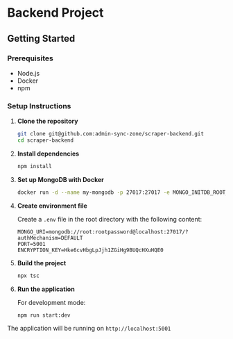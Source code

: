# Backend Project

## Getting Started

### Prerequisites

- Node.js
- Docker
- npm

### Setup Instructions

1. **Clone the repository**
   ```bash
   git clone git@github.com:admin-sync-zone/scraper-backend.git
   cd scraper-backend
   ```

2. **Install dependencies**
   ```bash
   npm install
   ```

3. **Set up MongoDB with Docker**
   ```bash
   docker run -d --name my-mongodb -p 27017:27017 -e MONGO_INITDB_ROOT_USERNAME=root -e MONGO_INITDB_ROOT_PASSWORD=rootpassword mongo:7
   ```

4. **Create environment file**
   
   Create a `.env` file in the root directory with the following content:
   ```
   MONGO_URI=mongodb://root:rootpassword@localhost:27017/?authMechanism=DEFAULT
   PORT=5001
   ENCRYPTION_KEY=Hke6cvHbgLpJjh1ZGiHg9BUQcHXuHQE0
   ```

5. **Build the project**
   ```bash
   npx tsc
   ```

6. **Run the application**
   
   For development mode:
   ```bash
   npm run start:dev
   ```

The application will be running on `http://localhost:5001`
